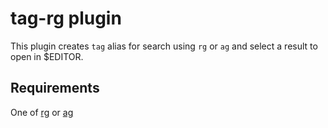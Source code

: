 # tag-rg plugin

This plugin creates `tag` alias for search using `rg` or `ag` and select a result to open in $EDITOR.

## Requirements

One of [rg](https://github.com/BurntSushi/ripgrep) or [ag](https://github.com/ggreer/the_silver_searcher)

